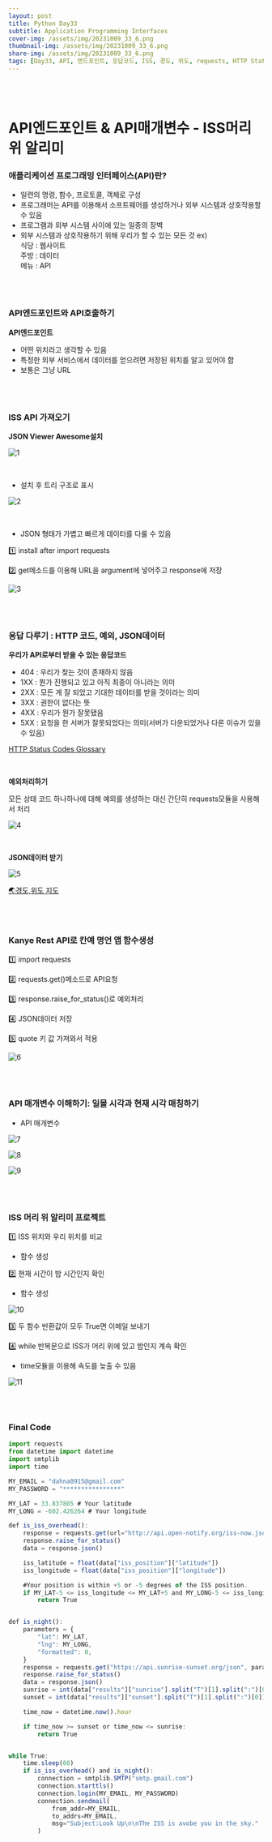 ```yaml
---
layout: post
title: Python Day33
subtitle: Application Programming Interfaces
cover-img: /assets/img/20231009_33_6.png
thumbnail-img: /assets/img/20231009_33_6.png
share-img: /assets/img/20231009_33_6.png
tags: [Day33, API, 엔드포인트, 응답코드, ISS, 경도, 위도, requests, HTTP Status Codes, 칸예 명언 앱]
---
```


<br><br>
      
# API엔드포인트 & API매개변수 - ISS머리 위 알리미  
  
### 애플리케이션 프로그래밍 인터페이스(API)란?  
  
- 일련의 명령, 함수, 프로토콜, 객체로 구성  
- 프로그래머는 API를 이용해서 소프트웨어를 생성하거나 외부 시스템과 상호작용할 수 있음  
- 프로그램과 외부 시스템 사이에 있는 일종의 장벽  
- 외부 시스템과 상호작용하기 위해 우리가 할 수 있는 모든 것
ex)  
식당 : 웹사이트  
주방 : 데이터  
메뉴 : API  

<br><br>
  
### API엔드포인트와 API호출하기  
  
**API엔드포인트**  
- 어떤 위치라고 생각할 수 있음  
- 특정한 외부 서비스에서 데이터를 얻으려면 저장된 위치를 알고 있어야 함  
- 보통은 그냥 URL  
  
<br><br>
  
### ISS API 가져오기  
  
**JSON Viewer Awesome설치**  
  
![1](/assets/img/20231009_33_1.png)  
  
<br>
  
- 설치 후 트리 구조로 표시
   
![2](/assets/img/20231009_33_2.png)  
  
<br>
  
- JSON 형태가 가볍고 빠르게 데이터를 다룰 수 있음  
  
1️⃣ install after import requests   
  
2️⃣ get메소드를 이용해 URL을 argument에 넣어주고 response에 저장  
  
![3](/assets/img/20231009_33_3.png)  
  
<br><br>
  
### 응답 다루기 : HTTP 코드, 예외, JSON데이터  
  
**우리가 API로부터 받을 수 있는 응답코드**  
- 404 : 우리가 찾는 것이 존재하지 않음  
- 1XX : 뭔가 진행되고 있고 아직 최종이 아니라는 의미  
- 2XX : 모든 게 잘 되었고 기대한 데이터를 받을 것이라는 의미  
- 3XX : 권한이 없다는 뜻  
- 4XX : 우리가 뭔가 잘못됐음  
- 5XX : 요청을 한 서버가 잘못되었다는 의미(서버가 다운되었거나 다른 이슈가 있을 수 있음)  
  
[HTTP Status Codes Glossary](https://www.webfx.com/web-development/glossary/http-status-codes/)  
  
<br>
  
**예외처리하기**  
  
모든 상태 코드 하나하나에 대해 예외를 생성하는 대신 간단히 requests모듈을 사용해서 처리  
  
![4](/assets/img/20231009_33_4.png)  
  
<br>
  
**JSON데이터 받기**  
  
![5](/assets/img/20231009_33_5.png)  
  
[🌏경도,위도 지도](https://www.latlong.net/Show-Latitude-Longitude.html)  
  
<br><br>
  
### Kanye Rest API로 칸예 명언 앱 함수생성  
  
1️⃣ import requests  
  
2️⃣ requests.get()메소드로 API요청  
  
3️⃣ response.raise_for_status()로 예외처리  
  
4️⃣ JSON데이터 저장  
  
5️⃣ quote 키 값 가져와서 적용  
  
![6](/assets/img/20231009_33_6.png)  
  
<br><br>
  
### API 매개변수 이해하기: 일몰 시각과 현재 시각 매칭하기  
  
- API 매개변수
   
![7](/assets/img/20231009_33_7.png)  
  
![8](/assets/img/20231009_33_8.png)  
  
![9](/assets/img/20231009_33_9.png)  
  
<br><br>  
  
### ISS 머리 위 알리미 프로젝트  
  
1️⃣ ISS 위치와 우리 위치를 비교  
- 함수 생성  
    
2️⃣ 현재 시간이 밤 시간인지 확인  
  
- 함수 생성
   
![10](/assets/img/20231009_33_10.png)  

  

3️⃣ 두 함수 반환값이 모두 True면 이메일 보내기  
  
4️⃣ while	반복문으로 ISS가 머리 위에 있고 밤인지 계속 확인  
  
- time모듈을 이용해 속도를 늦출 수 있음
   
![11](/assets/img/20231009_33_11.png)  
  
<br><br>
  
### Final Code  
  
```javascript
import requests
from datetime import datetime
import smtplib
import time

MY_EMAIL = "dahna0915@gmail.com"
MY_PASSWORD = "****************"

MY_LAT = 33.837805 # Your latitude
MY_LONG = -602.426264 # Your longitude

def is_iss_overhead():
    response = requests.get(url="http://api.open-notify.org/iss-now.json")
    response.raise_for_status()
    data = response.json()

    iss_latitude = float(data["iss_position"]["latitude"])
    iss_longitude = float(data["iss_position"]["longitude"])

    #Your position is within +5 or -5 degrees of the ISS position.
    if MY_LAT-5 <= iss_longitude <= MY_LAT+5 and MY_LONG-5 <= iss_longitude <= MY_LONG+5:
        return True


def is_night():
    parameters = {
        "lat": MY_LAT,
        "lng": MY_LONG,
        "formatted": 0,
    }
    response = requests.get("https://api.sunrise-sunset.org/json", params=parameters)
    response.raise_for_status()
    data = response.json()
    sunrise = int(data["results"]["sunrise"].split("T")[1].split(":")[0])
    sunset = int(data["results"]["sunset"].split("T")[1].split(":")[0])

    time_now = datetime.now().hour

    if time_now >= sunset or time_now <= sunrise:
        return True


while True:
    time.sleep(60)
    if is_iss_overhead() and is_night():
        connection = smtplib.SMTP("smtp.gmail.com")
        connection.starttls()
        connection.login(MY_EMAIL, MY_PASSWORD)
        connection.sendmail(
            from_addr=MY_EMAIL,
            to_addrs=MY_EMAIL,
            msg="Subject:Look Up\n\nThe ISS is avobe you in the sky."
        )
```

  
  
